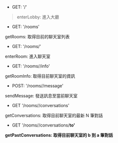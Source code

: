 
* GET: '/'

> enterLobby: 進入大廳

* GET: '/rooms'

getRooms: 取得目前的聊天室列表

* GET: '/rooms/<id>'

enterRoom: 進入聊天室

* GET: '/rooms/<id>/info'

getRoomInfo: 取得目前聊天室的資訊

* POST: '/rooms/<id>/message'

sendMessage: 發送訊息至當前聊天室

* GET '/rooms/<id>/conversations'

getConversations: 取得目前聊天室的最新 N 筆對話

* GET '/rooms/<id>/conversations/<b>to<a>'

getPastConversations: 取得目前聊天室的 b 到 a 筆對話